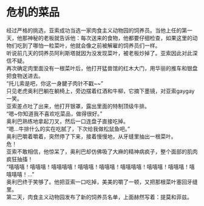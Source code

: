 # 危机的菜品  
经过严格的挑选，亚索成功当选一家肉食主义动物园的饲养员。当他上任的第一天，他那神秘的老板就告诉他：每次送来的食物，他都要仔细检查，如果这里的动物们吃到了哪怕一粒菜叶，他就会像之前被解雇的饲养员们一样。  
听说前几天的饲养员阿利斯塔就因为没发现菜叶，被老板炒掉了。亚索因此对此深信不疑。  
再次确定肉里面没有一根菜叶后，他打开猛兽馆的红木大门，用华丽的推车和银盘把食物送进去。  
“托儿索是吧，你这一身腱子肉针不戳~~”  
只见老虎奥利巴躺在躺椅上，旁边摆着红酒和牛柳，它摘下墨镜，对亚索gaygay一笑。  
亚索差点吐了出来，他打开银罩，露出里面的特制顶级牛排。  
“嗯~你知道我不喜欢吃菜品，做得很好。”  
奥利巴熟练地拿起刀叉，然后一口连盘子直接吃掉。  
“嗯…牛排什么的实在吃腻了，下次给我做松鼠鱼吧。”  
奥利巴嚼着嚼着，突然停了下来，接着慢慢地，从牙缝里抽出一根菜叶。  
危！  
亚索不敢相信，他惊呆了，奥利巴却仿佛吸了大麻的精神病疯子，整个面部的肌肉疯狂抽搐！  
“嘻嘻嘻！嘻嘻嘻！嘻嘻嘻嘻！嘻嘻嘻！嘻嘻嘻！嘻嘻嘻嘻！嘻嘻嘻！嘻嘻嘻！嘻嘻嘻嘻！…”  
奥利巴终于笑够了。他把亚索一口吃掉，美美的嚼了一顿，又把那根菜叶塞回牙缝里。  
第二天，肉食主义动物园发布了新的饲养员名单，上面赫然写着：提莫和菲兹。  
